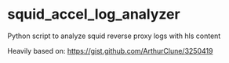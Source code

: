 # squid_accel_log_analyzer
Python script to analyze squid reverse proxy logs with hls content

Heavily based on: https://gist.github.com/ArthurClune/3250419